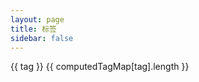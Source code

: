 ```yaml
---
layout: page
title: 标签
sidebar: false
---
```

 
<script setup>
import { ref, unref, computed, onMounted } from 'vue'
import  { data }  from '@vp/post.data'
import dayjs from "dayjs";
const { tagMap,postMap } = data
const tags = Object.keys(tagMap)
const computedTagMap = computed(()=> {
  let result = {}
  for(let key in tagMap) {
    result[key] = tagMap[key].map(url => postMap[url])
  }
  return result
})
 
const currentTag = ref(null)
function onTagClick(newTag){
    currentTag.value = newTag
}
const postList = computed(()=> (unref(computedTagMap)[unref(currentTag)]))
onMounted(()=>{
  const searchParams = new URLSearchParams(window.location.search)
  if(searchParams.get('tag')) currentTag.value = searchParams.get('tag')
})
 
</script>
<div class="max-w-screen-lg w-full px-6 py-8 my-0 mx-auto">
    <div class="flex flex-wrap gap-4">
        <div v-for="(tag,i) in tags" :key="i" class="block py-1 px-4 bg-[var(--vp-c-bg-alt)] text-[var(--vp-c-text-1)] cursor-pointer hover:text-[var(--vp-c-brand)]" @click="onTagClick(tag)">
            <span>{{ tag }}</span>
            <span class="pl-1 text-[var(--vp-c-brand)]"> {{ computedTagMap[tag].length }}</span>
        </div>
    </div>
    <p v-text="currentTag" class="py-4 text-2xl"></p>
    <div v-for="(article, index) in postList" :key="index" class="flex justify-between items-center py-1 pl-6">
      <a v-text="article.title" :href="article.url" class="post-dot overflow-hidden whitespace-nowrap text-ellipsis">
      </a>
      <a-tooltip>
        <template #title>{{dayjs.tz(article.date.time).format('YYYY-MM-DD hh:mm')}}</template>
        <div v-text="dayjs.tz(article.date.time).fromNow()" class="pl-4 whitespace-nowrap"></div>
      </a-tooltip>
    </div>
</div>
